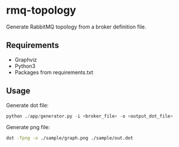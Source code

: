 # rmq-topology

Generate RabbitMQ topology from a broker definition file.

## Requirements

- Graphviz
- Python3
- Packages from requirements.txt

## Usage

Generate dot file:
``` python
python ./app/generator.py -i <broker_file> -o <output_dot_file>
```

Generate png file:
``` bash
dot -Tpng -o ./sample/graph.png ./sample/out.dot
```
